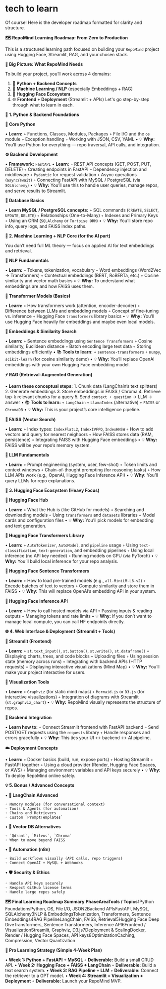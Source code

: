 # tech to learn

Of course! Here is the developer roadmap formatted for clarity and structure.

**🗺️ RepoMind Learning Roadmap: From Zero to Production**

This is a structured learning path focused on building your `RepoMind` project using Hugging Face, Streamlit, RAG, and your chosen stack.

**🧱 Big Picture: What RepoMind Needs**

To build your project, you’ll work across 4 domains:
1. 🐍 **Python + Backend Concepts**
2. 🤖 **Machine Learning / NLP** (especially Embeddings + RAG)
3. 🧠 **Hugging Face Ecosystem**
4. 🌐 **Frontend + Deployment** (Streamlit + APIs)
Let's go step-by-step through what to learn in each.

**🐍 1. Python & Backend Foundations**

**🧩 Core Python**

• **Learn:**
    ◦ Functions, Classes, Modules, Packages
    ◦ File I/O and the `os` module
    ◦ Exception handling
    ◦ Working with JSON, CSV, YAML
• 💡 **Why:** You’ll use Python for everything — repo traversal, API calls, and integration.

**⚙️ Backend Development**

• **Framework:** `FastAPI`
• **Learn:**
    ◦ REST API concepts (GET, POST, PUT, DELETE)
    ◦ Creating endpoints in FastAPI
    ◦ Dependency injection and middleware
    ◦ `Pydantic` for request validation
    ◦ Async operations (`async`/`await`)
    ◦ Connecting FastAPI with MySQL / PostgreSQL (via `SQLAlchemy`)
• 💡 **Why:** You’ll use this to handle user queries, manage repos, and serve results to Streamlit.

**💾 Database Basics**

• **Learn MySQL / PostgreSQL concepts:**
    ◦ SQL commands (`CREATE`, `SELECT`, `UPDATE`, `DELETE`)
    ◦ Relationships (One-to-Many)
    ◦ Indexes and Primary Keys
    ◦ Using an ORM (`SQLAlchemy` or `Tortoise ORM`)
• 💡 **Why:** You’ll store repo info, query logs, and FAISS index paths.

**🤖 2. Machine Learning + NLP Core (for the AI part)**

You don’t need full ML theory — focus on applied AI for text embeddings and retrieval.

**📜 NLP Fundamentals**

• **Learn:**
    ◦ Tokens, tokenization, vocabulary
    ◦ Word embeddings (Word2Vec → Transformers)
    ◦ Contextual embeddings (BERT, RoBERTa, etc.)
    ◦ Cosine similarity and vector math basics
• 💡 **Why:** To understand what embeddings are and how FAISS uses them.

**🧠 Transformer Models (Basics)**

• **Learn:**
    ◦ How transformers work (attention, encoder-decoder)
    ◦ Difference between LLMs and embedding models
    ◦ Concept of fine-tuning vs. inference
    ◦ Hugging Face `transformers` library basics
• 💡 **Why:** You’ll use Hugging Face heavily for embeddings and maybe even local models.

**🧬 Embeddings & Similarity Search**

• **Learn:**
    ◦ Sentence embeddings using `Sentence Transformers`
    ◦ Cosine similarity, Euclidean distance
    ◦ Batch encoding large text data
    ◦ Storing embeddings efficiently
• 📚 **Tools to learn:**
    ◦ `sentence-transformers`
    ◦ `numpy`, `scikit-learn` (for cosine similarity demo)
• 💡 **Why:** You’ll replace OpenAI embeddings with your own Hugging Face embedding model.

**⚡ RAG (Retrieval-Augmented Generation)**

• **Learn these conceptual steps:**
    1. Chunk data (LangChain’s text splitters)
    2. Generate embeddings
    3. Store embeddings in FAISS / Chroma
    4. Retrieve top-k relevant chunks for a query
    5. Send `context + question` → LLM → answer
• 📚 **Tools to learn:**
    ◦ `LangChain`
    ◦ `LlamaIndex` (alternative)
    ◦ `FAISS` or `ChromaDB`
• 💡 **Why:** This is your project’s core intelligence pipeline.

**🧩 FAISS (Vector Search)**

• **Learn:**
    ◦ Index types: `IndexFlatL2`, `IndexIVFPQ`, `IndexHNSW`
    ◦ How to add vectors and query for nearest neighbors
    ◦ How FAISS stores data (RAM, persistence)
    ◦ Integrating FAISS with Hugging Face embeddings
• 💡 **Why:** FAISS will be your repo’s memory system.

**💬 LLM Fundamentals**

• **Learn:**
    ◦ Prompt engineering (system, user, few-shot)
    ◦ Token limits and context windows
    ◦ Chain-of-thought prompting (for reasoning tasks)
    ◦ How LLM APIs work (e.g., OpenAI, Hugging Face Inference API)
• 💡 **Why:** You’ll query LLMs for repo explanations.

**🤗 3. Hugging Face Ecosystem (Heavy Focus)**

**🔹 Hugging Face Hub**

• **Learn:**
    ◦ What the Hub is (like GitHub for models)
    ◦ Searching and downloading models
    ◦ Using `transformers` and `datasets` libraries
    ◦ Model cards and configuration files
• 💡 **Why:** You’ll pick models for embedding and text generation.

**🔹 Hugging Face Transformers Library**

• **Learn:**
    ◦ `AutoTokenizer`, `AutoModel`, and `pipeline` usage
    ◦ Using `text-classification`, `text-generation`, and embedding pipelines
    ◦ Using local inference (no API key needed)
    ◦ Running models on GPU (via PyTorch)
• 💡 **Why:** You’ll build local inference for your repo analysis.

**🔹 Hugging Face Sentence Transformers**

• **Learn:**
    ◦ How to load pre-trained models (e.g., `all-MiniLM-L6-v2`)
    ◦ Encode batches of text to vectors
    ◦ Compute similarity and store them in FAISS
• 💡 **Why:** This will replace OpenAI’s embedding API in your system.

**🔹 Hugging Face Inference API**

• **Learn:**
    ◦ How to call hosted models via API
    ◦ Passing inputs & reading outputs
    ◦ Managing tokens and rate limits
• 💡 **Why:** If you don’t want to manage local compute, you can call HF endpoints directly.

**🌐 4. Web Interface & Deployment (Streamlit + Tools)**

**🎨 Streamlit (Frontend)**

• **Learn:**
    ◦ `st.text_input()`, `st.button()`, `st.write()`, `st.dataframe()`
    ◦ Displaying charts, trees, and code blocks
    ◦ Uploading files
    ◦ Using session state (memory across runs)
    ◦ Integrating with backend APIs (HTTP requests)
    ◦ Displaying interactive visualizations (Mind Map)
• 💡 **Why:** You’ll make your project interactive for users.

**🌳 Visualization Tools**

• **Learn:**
    ◦ `Graphviz` (for static mind maps)
    ◦ `Mermaid.js` or `D3.js` (for interactive visualizations)
    ◦ Integration of diagrams with Streamlit (`st.graphviz_chart`)
• 💡 **Why:** RepoMind visually represents the structure of repos.

**🧰 Backend Integration**

• **Learn how to:**
    ◦ Connect Streamlit frontend with FastAPI backend
    ◦ Send POST/GET requests using the `requests` library
    ◦ Handle responses and errors gracefully
• 💡 **Why:** This ties your UI ↔ backend ↔ AI pipeline.

**☁️ Deployment Concepts**

• **Learn:**
    ◦ Docker basics (build, run, expose ports)
    ◦ Hosting Streamlit + FastAPI together
    ◦ Using a cloud provider (Render, Hugging Face Spaces, or AWS)
    ◦ Managing environment variables and API keys securely
• 💡 **Why:** To deploy RepoMind online safely.

**💡 5. Bonus / Advanced Concepts**

• 
**🧩 LangChain Advanced**

    ◦ Memory modules (for conversational context)
    ◦ Tools & Agents (for automation)
    ◦ Chains and Retrievers
    ◦ Custom `PromptTemplates`
• 
**🧠 Vector DB Alternatives**

    ◦ `Qdrant`, `Milvus`, `Chroma`
    ◦ When to move beyond FAISS
• 
**🔄 Automation (n8n)**

    ◦ Build workflows visually (API calls, repo triggers)
    ◦ Connect OpenAI + MySQL + Webhooks
• 
**🛡️ Security & Ethics**

    ◦ Handle API keys securely
    ◦ Respect GitHub license terms
    ◦ Handle large repos safely

**🗺️ Final Learning Roadmap Summary**
**PhaseAreaTools / Topics**1Python FoundationsPython, OS, File I/O, JSON2Backend APIsFastAPI, MySQL, SQLAlchemy3NLP & EmbeddingsTokenization, Transformers, Sentence Embeddings4RAG PipelineLangChain, FAISS, Retrieval5Hugging Face Deep DiveTransformers, Sentence Transformers, Inference API6Frontend / VisualizationStreamlit, Graphviz, D3.js7Deployment & ScalingDocker, Render / Hugging Face Spaces, API keys8OptimizationCaching, Compression, Vector Quantization

**🧠 Pro Learning Strategy (Simple 4-Week Plan)**

• **Week 1: Python + FastAPI + MySQL**
    ◦ **Deliverable:** Build a small CRUD API.
• **Week 2: Hugging Face + FAISS + LangChain**
    ◦ **Deliverable:** Build a text search system.
• **Week 3: RAG Pipeline + LLM**
    ◦ **Deliverable:** Connect the retriever to a GPT model.
• **Week 4: Streamlit + Visualization + Deployment**
    ◦ **Deliverable:** Launch your RepoMind MVP.